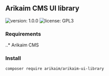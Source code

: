 ## Arikaim CMS UI library
![version: 1.0.0](https://img.shields.io/github/release/arikaim/arikaim-ui-library.svg)
![license: GPL3](https://img.shields.io/badge/License-GPLv3-blue.svg)
   
### Requirements 
..* Arikaim CMS

### Install
```
composer require arikaim/arikaim-ui-library
```
